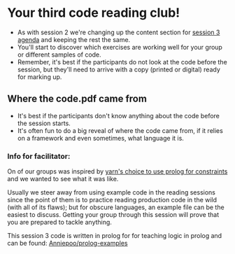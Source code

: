 # Your third code reading club!

* As with session 2 we're changing up the content section for [session 3 agenda](https://github.com/CodeReadingClubs/Resources/blob/trunk/StarterKit/Session3/agenda.md) and keeping the rest the same.
* You'll start to discover which exercises are working well for your group or different samples of code.
* Remember, it's best if the participants do not look at the code before the session, but they'll need to arrive with a copy (printed or digital) ready for marking up.

## Where the code.pdf came from

* It's best if the participants don't know anything about the code before the session starts.
* It's often fun to do a big reveal of where the code came from, if it relies on a framework and even sometimes, what language it is.

### Info for facilitator:

On of our groups was inspired by [yarn's choice to use prolog for constraints](https://yarnpkg.com/features/constraints) and we wanted to see what it was like.

Usually we steer away from using example code in the reading sessions since the point of them is to practice reading production code in the wild (with all of its flaws); but for obscure languages, an example file can be the easiest to discuss. Getting your group through this session will prove that you are prepared to tackle anything.

This session 3 code is written in prolog for for teaching logic in prolog and can be found: [Anniepoo/prolog-examples](https://github.com/Anniepoo/prolog-examples/blob/master/children.pl)
